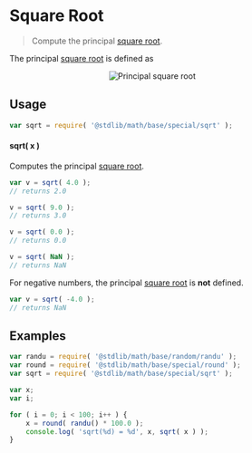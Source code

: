# Square Root

> Compute the principal [square root][square-root].


<section class="intro">

The principal [square root][square-root] is defined as

<!-- <equation class="equation" label="eq:principal_square_root" align="center" raw="\sqrt{x^2} = \begin{matrix} x, & \textrm{if}\ x \geq 0\end{matrix}" alt="Principal square root"> -->

<div class="equation" align="center" data-raw-text="\sqrt{x^2} = \begin{matrix} x, &amp; \textrm{if}\ x \geq 0\end{matrix}" data-equation="eq:principal_square_root">
    <img src="https://cdn.rawgit.com/stdlib-js/stdlib/bab14484ac197d07bfab411d5c56ce929e6a3571/lib/node_modules/@stdlib/math/base/special/sqrt/docs/img/sqrt.svg" alt="Principal square root">
    <br>
</div>

<!-- </equation> -->

</section>

<!-- /.intro -->


<section class="usage">

## Usage

``` javascript
var sqrt = require( '@stdlib/math/base/special/sqrt' );
```

#### sqrt( x )

Computes the principal [square root][square-root].

``` javascript
var v = sqrt( 4.0 );
// returns 2.0

v = sqrt( 9.0 );
// returns 3.0

v = sqrt( 0.0 );
// returns 0.0

v = sqrt( NaN );
// returns NaN
```

For negative numbers, the principal [square root][square-root] is __not__ defined.

``` javascript
var v = sqrt( -4.0 );
// returns NaN
```

</section>

<!-- /.usage -->


<section class="examples">

## Examples

``` javascript
var randu = require( '@stdlib/math/base/random/randu' );
var round = require( '@stdlib/math/base/special/round' );
var sqrt = require( '@stdlib/math/base/special/sqrt' );

var x;
var i;

for ( i = 0; i < 100; i++ ) {
    x = round( randu() * 100.0 );
    console.log( 'sqrt(%d) = %d', x, sqrt( x ) );
}
```

</section>

<!-- /.examples -->


<section class="links">

[square-root]: https://en.wikipedia.org/wiki/Square_root

</section>

<!-- /.links -->
